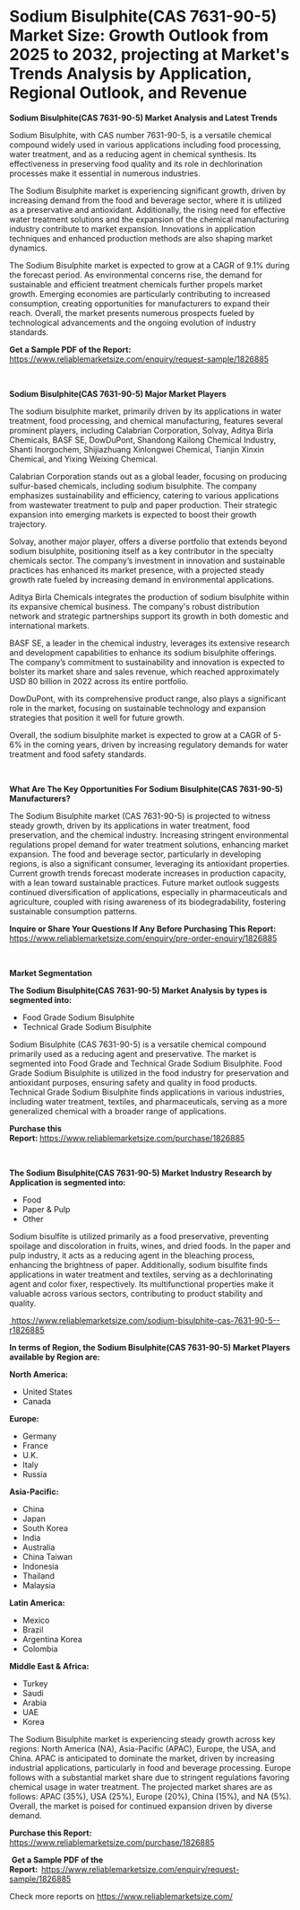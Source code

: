 <p><h1>Sodium Bisulphite(CAS 7631-90-5) Market Size: Growth Outlook from 2025 to 2032, projecting at Market's Trends Analysis by Application, Regional Outlook, and Revenue</h1></p><p><strong>Sodium Bisulphite(CAS 7631-90-5) Market Analysis and Latest Trends</strong></p>
<p><p>Sodium Bisulphite, with CAS number 7631-90-5, is a versatile chemical compound widely used in various applications including food processing, water treatment, and as a reducing agent in chemical synthesis. Its effectiveness in preserving food quality and its role in dechlorination processes make it essential in numerous industries.</p><p>The Sodium Bisulphite market is experiencing significant growth, driven by increasing demand from the food and beverage sector, where it is utilized as a preservative and antioxidant. Additionally, the rising need for effective water treatment solutions and the expansion of the chemical manufacturing industry contribute to market expansion. Innovations in application techniques and enhanced production methods are also shaping market dynamics.</p><p>The Sodium Bisulphite market is expected to grow at a CAGR of 9.1% during the forecast period. As environmental concerns rise, the demand for sustainable and efficient treatment chemicals further propels market growth. Emerging economies are particularly contributing to increased consumption, creating opportunities for manufacturers to expand their reach. Overall, the market presents numerous prospects fueled by technological advancements and the ongoing evolution of industry standards.</p></p>
<p><strong>Get a Sample PDF of the Report:&nbsp;</strong> <a href="https://www.reliablemarketsize.com/enquiry/request-sample/1826885?utm_campaign=3114&utm_medium=2&utm_source=Github&utm_content=ia&utm_term=03042025&utm_id=sodium-bisulphitecas-7631-90-5">https://www.reliablemarketsize.com/enquiry/request-sample/1826885</a></p>
<p>&nbsp;</p>
<p><strong>Sodium Bisulphite(CAS 7631-90-5) Major Market Players</strong></p>
<p><p>The sodium bisulphite market, primarily driven by its applications in water treatment, food processing, and chemical manufacturing, features several prominent players, including Calabrian Corporation, Solvay, Aditya Birla Chemicals, BASF SE, DowDuPont, Shandong Kailong Chemical Industry, Shanti Inorgochem, Shijiazhuang Xinlongwei Chemical, Tianjin Xinxin Chemical, and Yixing Weixing Chemical.</p><p>Calabrian Corporation stands out as a global leader, focusing on producing sulfur-based chemicals, including sodium bisulphite. The company emphasizes sustainability and efficiency, catering to various applications from wastewater treatment to pulp and paper production. Their strategic expansion into emerging markets is expected to boost their growth trajectory.</p><p>Solvay, another major player, offers a diverse portfolio that extends beyond sodium bisulphite, positioning itself as a key contributor in the specialty chemicals sector. The company’s investment in innovation and sustainable practices has enhanced its market presence, with a projected steady growth rate fueled by increasing demand in environmental applications.</p><p>Aditya Birla Chemicals integrates the production of sodium bisulphite within its expansive chemical business. The company's robust distribution network and strategic partnerships support its growth in both domestic and international markets.</p><p>BASF SE, a leader in the chemical industry, leverages its extensive research and development capabilities to enhance its sodium bisulphite offerings. The company’s commitment to sustainability and innovation is expected to bolster its market share and sales revenue, which reached approximately USD 80 billion in 2022 across its entire portfolio.</p><p>DowDuPont, with its comprehensive product range, also plays a significant role in the market, focusing on sustainable technology and expansion strategies that position it well for future growth.</p><p>Overall, the sodium bisulphite market is expected to grow at a CAGR of 5-6% in the coming years, driven by increasing regulatory demands for water treatment and food safety standards.</p></p>
<p>&nbsp;</p>
<p><strong>What Are The Key Opportunities For Sodium Bisulphite(CAS 7631-90-5) Manufacturers?</strong></p>
<p><p>The Sodium Bisulphite market (CAS 7631-90-5) is projected to witness steady growth, driven by its applications in water treatment, food preservation, and the chemical industry. Increasing stringent environmental regulations propel demand for water treatment solutions, enhancing market expansion. The food and beverage sector, particularly in developing regions, is also a significant consumer, leveraging its antioxidant properties. Current growth trends forecast moderate increases in production capacity, with a lean toward sustainable practices. Future market outlook suggests continued diversification of applications, especially in pharmaceuticals and agriculture, coupled with rising awareness of its biodegradability, fostering sustainable consumption patterns.</p></p>
<p><strong>Inquire or Share Your Questions If Any Before Purchasing This Report:</strong> <a href="https://www.reliablemarketsize.com/enquiry/pre-order-enquiry/1826885?utm_campaign=3114&utm_medium=2&utm_source=Github&utm_content=ia&utm_term=03042025&utm_id=sodium-bisulphitecas-7631-90-5">https://www.reliablemarketsize.com/enquiry/pre-order-enquiry/1826885</a></p>
<p>&nbsp;</p>
<p><strong>Market Segmentation</strong></p>
<p><strong>The Sodium Bisulphite(CAS 7631-90-5) Market Analysis by types is segmented into:</strong></p>
<p><ul><li>Food Grade Sodium Bisulphite</li><li>Technical Grade Sodium Bisulphite</li></ul></p>
<p><p>Sodium Bisulphite (CAS 7631-90-5) is a versatile chemical compound primarily used as a reducing agent and preservative. The market is segmented into Food Grade and Technical Grade Sodium Bisulphite. Food Grade Sodium Bisulphite is utilized in the food industry for preservation and antioxidant purposes, ensuring safety and quality in food products. Technical Grade Sodium Bisulphite finds applications in various industries, including water treatment, textiles, and pharmaceuticals, serving as a more generalized chemical with a broader range of applications.</p></p>
<p><strong>Purchase this Report:&nbsp;</strong><a href="https://www.reliablemarketsize.com/purchase/1826885?utm_campaign=3114&utm_medium=2&utm_source=Github&utm_content=ia&utm_term=03042025&utm_id=sodium-bisulphitecas-7631-90-5">https://www.reliablemarketsize.com/purchase/1826885</a></p>
<p>&nbsp;</p>
<p><strong>The Sodium Bisulphite(CAS 7631-90-5) Market Industry Research by Application is segmented into:</strong></p>
<p><ul><li>Food</li><li>Paper & Pulp</li><li>Other</li></ul></p>
<p><p>Sodium bisulfite is utilized primarily as a food preservative, preventing spoilage and discoloration in fruits, wines, and dried foods. In the paper and pulp industry, it acts as a reducing agent in the bleaching process, enhancing the brightness of paper. Additionally, sodium bisulfite finds applications in water treatment and textiles, serving as a dechlorinating agent and color fixer, respectively. Its multifunctional properties make it valuable across various sectors, contributing to product stability and quality.</p></p>
<p><a href="https://www.reliablemarketsize.com/sodium-bisulphite-cas-7631-90-5--r1826885?utm_campaign=3114&utm_medium=2&utm_source=Github&utm_content=ia&utm_term=03042025&utm_id=sodium-bisulphitecas-7631-90-5">&nbsp;https://www.reliablemarketsize.com/sodium-bisulphite-cas-7631-90-5--r1826885</a></p>
<p><strong>In terms of Region, the Sodium Bisulphite(CAS 7631-90-5) Market Players available by Region are:</strong></p>
<p>
    <p> <strong> North America: </strong>
        <ul>
            <li>United States</li>
            <li>Canada</li>
        </ul>
        </p> 
    <p> <strong> Europe: </strong>
        <ul>
            <li>Germany</li>
            <li>France</li>
            <li>U.K.</li>
            <li>Italy</li>
            <li>Russia</li>
        </ul>
        </p> 
    <p> <strong> Asia-Pacific: </strong>
        <ul>
            <li>China</li>
            <li>Japan</li>
            <li>South Korea</li>
            <li>India</li>
            <li>Australia</li>
            <li>China Taiwan</li>
            <li>Indonesia</li>
            <li>Thailand</li>
            <li>Malaysia</li>
        </ul>
        </p> 
    <p> <strong> Latin America: </strong>
        <ul>
            <li>Mexico</li>
            <li>Brazil</li>
            <li>Argentina Korea</li>
            <li>Colombia</li>
        </ul>
        </p> 
    <p> <strong> Middle East & Africa: </strong>
        <ul>
            <li>Turkey</li>
            <li>Saudi</li>
            <li>Arabia</li>
            <li>UAE</li>
            <li>Korea</li>
        </ul>
    </p>
    </p>
<p><p>The Sodium Bisulphite market is experiencing steady growth across key regions: North America (NA), Asia-Pacific (APAC), Europe, the USA, and China. APAC is anticipated to dominate the market, driven by increasing industrial applications, particularly in food and beverage processing. Europe follows with a substantial market share due to stringent regulations favoring chemical usage in water treatment. The projected market shares are as follows: APAC (35%), USA (25%), Europe (20%), China (15%), and NA (5%). Overall, the market is poised for continued expansion driven by diverse demand.</p></p>
<p><strong>Purchase this Report: </strong><a href="https://www.reliablemarketsize.com/purchase/1826885?utm_campaign=3114&utm_medium=2&utm_source=Github&utm_content=ia&utm_term=03042025&utm_id=sodium-bisulphitecas-7631-90-5">https://www.reliablemarketsize.com/purchase/1826885</a></p>
<p>&nbsp;<strong>Get a Sample PDF of the Report:&nbsp;&nbsp;</strong><a href="https://www.reliablemarketsize.com/enquiry/request-sample/1826885?utm_campaign=3114&utm_medium=2&utm_source=Github&utm_content=ia&utm_term=03042025&utm_id=sodium-bisulphitecas-7631-90-5">https://www.reliablemarketsize.com/enquiry/request-sample/1826885</a></p>
<p><strong></strong></p>
<p>Check more reports on <a href="https://www.reliablemarketsize.com/?utm_campaign=3114&utm_medium=2&utm_source=Github&utm_content=ia&utm_term=03042025&utm_id=sodium-bisulphitecas-7631-90-5">https://www.reliablemarketsize.com/</a></p>